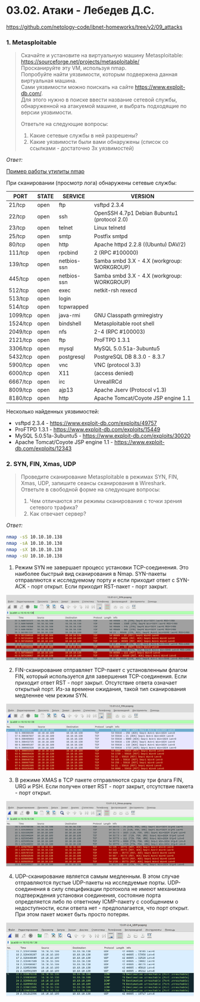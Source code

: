 # 03.02. Атаки - Лебедев Д.С.
https://github.com/netology-code/ibnet-homeworks/tree/v2/09_attacks
### 1. Metasploitable
> Скачайте и установите на виртуальную машину Metasploitable: https://sourceforge.net/projects/metasploitable/  
> Просканируйте эту VM, используя nmap.  
> Попробуйте найти уязвимости, которым подвержена данная виртуальная машина.  
> Сами уязвимости можно поискать на сайте https://www.exploit-db.com/.  
> Для этого нужно в поиске ввести название сетевой службы, обнаруженной на атакуемой машине, и выбрать подходящие по версии уязвимости.
> 
> Ответьте на следующие вопросы:   
> 1. Какие сетевые службы в ней разрешены?
> 2. Какие уязвимости были вами обнаружены (список со ссылками - достаточно 3х уязвимостей)

*Ответ:*  

[Пример работы утилиты nmap](_att/020302/020302-01-01.log)

При сканировании (просмотр лога) обнаружены сетевые службы:

| PORT | STATE | SERVICE | VERSION |
| --- | --- | --- | --- |
|21/tcp | open | ftp | vsftpd 2.3.4 |
|22/tcp |  open | ssh | OpenSSH 4.7p1 Debian 8ubuntu1 (protocol 2.0) |
|23/tcp |  open | telnet | Linux telnetd
|25/tcp |  open | smtp | Postfix smtpd
|80/tcp |  open | http | Apache httpd 2.2.8 ((Ubuntu) DAV/2)
|111/tcp | open | rpcbind | 2 (RPC #100000)
|139/tcp | open | netbios-ssn | Samba smbd 3.X - 4.X (workgroup: WORKGROUP)
|445/tcp | open | netbios-ssn | Samba smbd 3.X - 4.X (workgroup: WORKGROUP)
|512/tcp | open | exec | netkit-rsh rexecd
|513/tcp | open | login |
|514/tcp | open | tcpwrapped |
|1099/tcp| open | java-rmi  | GNU Classpath grmiregistry
|1524/tcp | open  |bindshell  | Metasploitable root shell
|2049/tcp | open | nfs | 2-4 (RPC #100003)
|2121/tcp | open | ftp | ProFTPD 1.3.1
|3306/tcp | open | mysql | MySQL 5.0.51a-3ubuntu5
|5432/tcp | open |postgresql | PostgreSQL DB 8.3.0 - 8.3.7
|5900/tcp | open | vnc | VNC (protocol 3.3)
|6000/tcp | open | X11 | (access denied)
|6667/tcp | open | irc | UnrealIRCd
|8009/tcp | open | ajp13 | Apache Jserv (Protocol v1.3)
|8180/tcp | open | http | Apache Tomcat/Coyote JSP engine 1.1

Несколько найденных уязвимостей:
- vsftpd 2.3.4 - https://www.exploit-db.com/exploits/49757
- ProFTPD 1.3.1 - https://www.exploit-db.com/exploits/15449
- MySQL 5.0.51a-3ubuntu5 -  https://www.exploit-db.com/exploits/30020
- Apache Tomcat/Coyote JSP engine 1.1 - https://www.exploit-db.com/exploits/12343

### 2. SYN, FIN, Xmas, UDP
> Проведите сканирование Metasploitable в режимах SYN, FIN, Xmas, UDP, запишите сеансы сканирования в Wireshark.  
> Ответьте в свободной форме на следующие вопросы:  
> 1. Чем отличаются эти режимы сканирования с точки зрения сетевого трафика?
> 2. Как отвечает сервер?

*Ответ:*  

```sh
nmap -sS 10.10.10.138
nmap -sA 10.10.10.138
nmap -sX 10.10.10.138
nmap -sU 10.10.10.138
```

1. Режим SYN не завершает процесс установки TCP-соединения. Это наиболее быстрый вид сканирования в Nmap. SYN-пакеты отправляются к исследуемому порту и если приходит ответ с SYN-ACK - порт открыт. Если приходит RST-пакет - порт закрыт.  

![](_att/020302/020302-02-01.png)  

2. FIN-сканирование отправляет TCP-пакет с установленным флагом FIN, который используется для завершения TCP-соединения. Если приходит ответ RST - порт закрыт. Отсутствие ответа означает открытый порт. Из-за времени ожидания, такой тип сканирования медленнее чем режим SYN.  

![](_att/020302/020302-02-02.png)  

3. В режиме XMAS в TCP пакете отправляются сразу три флага FIN, URG и PSH. Если получен ответ RST - порт закрыт, отсутствие пакета - порт открыт.  

![](_att/020302/020302-02-03.png)  

4. UDP-сканирование является самым медленным. В этом случае отправляются пустые UDP-пакеты на исследуемые порты. UDP-соединения в силу спецификации протокола не имеют механизма подтверждения установки соединения, состояние порта определяется либо по ответному ICMP-пакету с сообщением о недоступности, если ответа нет - предполагается, что порт открыт. При этом пакет может быть просто потерян.  

![](_att/020302/020302-02-04.png)  
